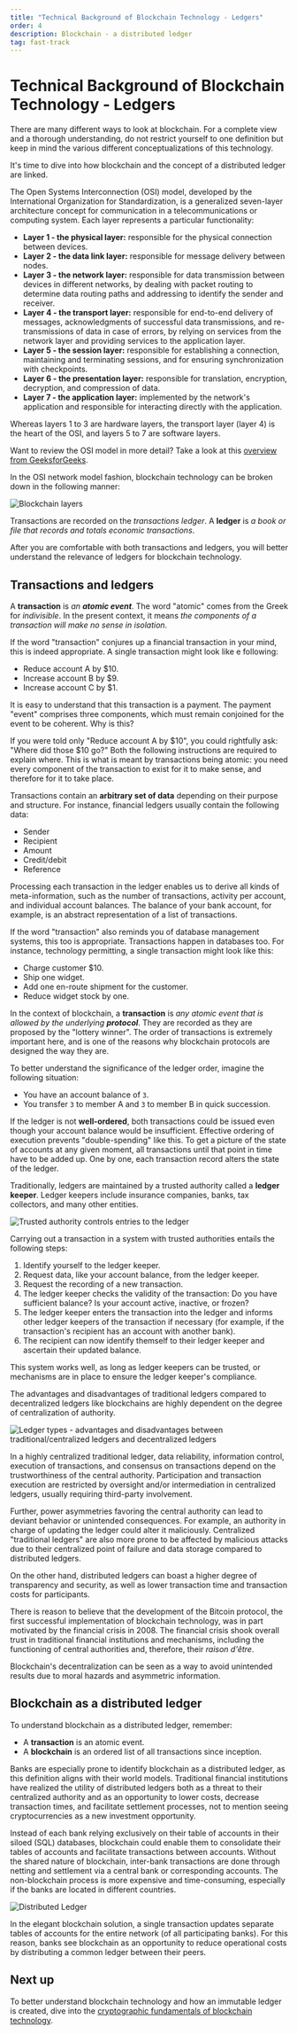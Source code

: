 ```yaml
---
title: "Technical Background of Blockchain Technology - Ledgers"
order: 4
description: Blockchain - a distributed ledger
tag: fast-track
---
```


# Technical Background of Blockchain Technology - Ledgers

<HighlightBox type="note">

There are many different ways to look at blockchain. For a complete view and a thorough understanding, do not restrict yourself to one definition but keep in mind the various different conceptualizations of this technology.

</HighlightBox>

It's time to dive into how blockchain and the concept of a distributed ledger are linked.

<ExpansionPanel title="Open Systems Interconnection (OSI) model">

The Open Systems Interconnection (OSI) model, developed by the International Organization for Standardization, is a generalized seven-layer architecture concept for communication in a telecommunications or computing system. Each layer represents a particular functionality:

* **Layer 1 - the physical layer:** responsible for the physical connection between devices.
* **Layer 2 - the data link layer:** responsible for message delivery between nodes.
* **Layer 3 - the network layer:** responsible for data transmission between devices in different networks, by dealing with packet routing to determine data routing paths and addressing to identify the sender and receiver.
* **Layer 4 - the transport layer:** responsible for end-to-end delivery of messages, acknowledgments of successful data transmissions, and re-transmissions of data in case of errors, by relying on services from the network layer and providing services to the application layer.
* **Layer 5 - the session layer:** responsible for establishing a connection, maintaining and terminating sessions, and for ensuring synchronization with checkpoints.
* **Layer 6 - the presentation layer:** responsible for translation, encryption, decryption, and compression of data.
* **Layer 7 - the application layer:** implemented by the network's application and responsible for interacting directly with the application.

Whereas layers 1 to 3 are hardware layers, the transport layer (layer 4) is the heart of the OSI, and layers 5 to 7 are software layers.

Want to review the OSI model in more detail? Take a look at this [overview from GeeksforGeeks](https://www.geeksforgeeks.org/layers-of-osi-model/).

</ExpansionPanel>

In the OSI network model fashion, blockchain technology can be broken down in the following manner:

![Blockchain layers](/onboarding/1-introduction-blockchain/images/blockchain-layers.png)

Transactions are recorded on the _transactions ledger_. A **ledger** is _a book or file that records and totals economic transactions_.

After you are comfortable with both transactions and ledgers, you will better understand the relevance of ledgers for blockchain technology.

## Transactions and ledgers

A **transaction** is _an **atomic event**_. The word "atomic" comes from the Greek for _indivisible_. In the present context, it means _the components of a transaction will make no sense in isolation_.

If the word "transaction" conjures up a financial transaction in your mind, this is indeed appropriate. A single transaction might look like e following:

* Reduce account A by $10.
* Increase account B by $9.
* Increase account C by $1.

It is easy to understand that this transaction is a payment. The payment "event" comprises three components, which must remain conjoined for the event to be coherent. Why is this?

If you were told only "Reduce account A by $10", you could rightfully ask: "Where did those $10 go?" Both the following instructions are required to explain where. This is what is meant by transactions being atomic: you need every component of the transaction to exist for it to make sense, and therefore for it to take place.

Transactions contain an **arbitrary set of data** depending on their purpose and structure. For instance, financial ledgers usually contain the following data:

* Sender
* Recipient
* Amount
* Credit/debit
* Reference

Processing each transaction in the ledger enables us to derive all kinds of meta-information, such as the number of transactions, activity per account, and individual account balances. The balance of your bank account, for example, is an abstract representation of a list of transactions.

If the word "transaction" also reminds you of database management systems, this too is appropriate. Transactions happen in databases too. For instance, technology permitting, a single transaction might look like this:

* Charge customer $10.
* Ship one widget.
* Add one en-route shipment for the customer.
* Reduce widget stock by one.

In the context of blockchain, a **transaction** is _any atomic event that is allowed by the underlying **protocol**_. They are recorded as they are proposed by the "lottery winner". The order of transactions is extremely important here, and is one of the reasons why blockchain protocols are designed the way they are.

To better understand the significance of the ledger order, imagine the following situation:

* You have an account balance of `3`.
* You transfer `3` to member A and `3` to member B in quick succession.

If the ledger is not **well-ordered**, both transactions could be issued even though your account balance would be insufficient. Effective ordering of execution prevents "double-spending" like this. To get a picture of the state of accounts at any given moment, all transactions until that point in time have to be added up. One by one, each transaction record alters the state of the ledger.

<ExpansionPanel title="Ledger keeper and trusted authority">

Traditionally, ledgers are maintained by a trusted authority called a **ledger keeper**. Ledger keepers include insurance companies, banks, tax collectors, and many other entities.

![Trusted authority controls entries to the ledger](/onboarding/1-introduction-blockchain/images/authority.png)

Carrying out a transaction in a system with trusted authorities entails the following steps:

1. Identify yourself to the ledger keeper.
2. Request data, like your account balance, from the ledger keeper.
3. Request the recording of a new transaction.
4. The ledger keeper checks the validity of the transaction: Do you have sufficient balance? Is your account active, inactive, or frozen?
5. The ledger keeper enters the transaction into the ledger and informs other ledger keepers of the transaction if necessary (for example, if the transaction's recipient has an account with another bank).
6. The recipient can now identify themself to their ledger keeper and ascertain their updated balance.

This system works well, as long as ledger keepers can be trusted, or mechanisms are in place to ensure the ledger keeper's compliance.

</ExpansionPanel>

The advantages and disadvantages of traditional ledgers compared to decentralized ledgers like blockchains are highly dependent on the degree of centralization of authority.

![Ledger types - advantages and disadvantages between traditional/centralized ledgers and decentralized ledgers](/onboarding/1-introduction-blockchain/images/table-ledger-type.png)

In a highly centralized traditional ledger, data reliability, information control, execution of transactions, and consensus on transactions depend on the trustworthiness of the central authority. Participation and transaction execution are restricted by oversight and/or intermediation in centralized ledgers, usually requiring third-party involvement.

Further, power asymmetries favoring the central authority can lead to deviant behavior or unintended consequences. For example, an authority in charge of updating the ledger could alter it maliciously. Centralized "traditional ledgers" are also more prone to be affected by malicious attacks due to their centralized point of failure and data storage compared to distributed ledgers.

On the other hand, distributed ledgers can boast a higher degree of transparency and security, as well as lower transaction time and transaction costs for participants.

<HighlightBox type="info">

There is reason to believe that the development of the Bitcoin protocol, the first successful implementation of blockchain technology, was in part motivated by the financial crisis in 2008. The financial crisis shook overall trust in traditional financial institutions and mechanisms, including the functioning of central authorities and, therefore, their _raison d'être_.

Blockchain's decentralization can be seen as a way to avoid unintended results due to moral hazards and asymmetric information.

</HighlightBox>

## Blockchain as a distributed ledger

To understand blockchain as a distributed ledger, remember:

* A **transaction** is an atomic event.
* A **blockchain** is an ordered list of all transactions since inception.

Banks are especially prone to identify blockchain as a distributed ledger, as this definition aligns with their world models. Traditional financial institutions have realized the utility of distributed ledgers both as a threat to their centralized authority and as an opportunity to lower costs, decrease transaction times, and facilitate settlement processes, not to mention seeing cryptocurrencies as a new investment opportunity.

Instead of each bank relying exclusively on their table of accounts in their siloed (SQL) databases, blockchain could enable them to consolidate their tables of accounts and facilitate transactions between accounts. Without the shared nature of blockchain, inter-bank transactions are done through netting and settlement via a central bank or corresponding accounts. The non-blockchain process is more expensive and time-consuming, especially if the banks are located in different countries.

![Distributed Ledger](/onboarding/1-introduction-blockchain/images/blockchain-as-distributed-ledger.png)

In the elegant blockchain solution, a single transaction updates separate tables of accounts for the entire network (of all participating banks). For this reason, banks see blockchain as an opportunity to reduce operational costs by distributing a common ledger between their peers.

## Next up

To better understand blockchain technology and how an immutable ledger is created, dive into the [cryptographic fundamentals of blockchain technology](./cryptographic-fundamentals.md).

